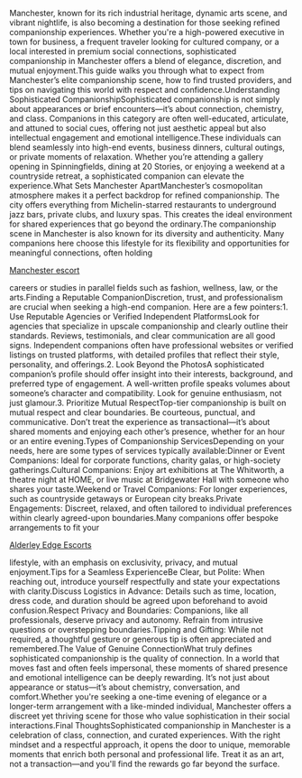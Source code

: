 Manchester, known for its rich industrial heritage, dynamic arts scene, and vibrant nightlife, is also becoming a destination for those seeking refined companionship experiences. Whether you're a high-powered executive in town for business, a frequent traveler looking for cultured company, or a local interested in premium social connections, sophisticated companionship in Manchester offers a blend of elegance, discretion, and mutual enjoyment.This guide walks you through what to expect from Manchester’s elite companionship scene, how to find trusted providers, and tips on navigating this world with respect and confidence.Understanding Sophisticated CompanionshipSophisticated companionship is not simply about appearances or brief encounters—it’s about connection, chemistry, and class. Companions in this category are often well-educated, articulate, and attuned to social cues, offering not just aesthetic appeal but also intellectual engagement and emotional intelligence.These individuals can blend seamlessly into high-end events, business dinners, cultural outings, or private moments of relaxation. Whether you’re attending a gallery opening in Spinningfields, dining at 20 Stories, or enjoying a weekend at a countryside retreat, a sophisticated companion can elevate the experience.What Sets Manchester ApartManchester’s cosmopolitan atmosphere makes it a perfect backdrop for refined companionship. The city offers everything from Michelin-starred restaurants to underground jazz bars, private clubs, and luxury spas. This creates the ideal environment for shared experiences that go beyond the ordinary.The companionship scene in Manchester is also known for its diversity and authenticity. Many companions here choose this lifestyle for its flexibility and opportunities for meaningful connections, often holding <p><a href="https://www.playmatesescorts.co.uk/">Manchester escort</a></p>
 careers or studies in parallel fields such as fashion, wellness, law, or the arts.Finding a Reputable CompanionDiscretion, trust, and professionalism are crucial when seeking a high-end companion. Here are a few pointers:1. Use Reputable Agencies or Verified Independent PlatformsLook for agencies that specialize in upscale companionship and clearly outline their standards. Reviews, testimonials, and clear communication are all good signs. Independent companions often have professional websites or verified listings on trusted platforms, with detailed profiles that reflect their style, personality, and offerings.2. Look Beyond the PhotosA sophisticated companion’s profile should offer insight into their interests, background, and preferred type of engagement. A well-written profile speaks volumes about someone’s character and compatibility. Look for genuine enthusiasm, not just glamour.3. Prioritize Mutual RespectTop-tier companionship is built on mutual respect and clear boundaries. Be courteous, punctual, and communicative. Don’t treat the experience as transactional—it’s about shared moments and enjoying each other’s presence, whether for an hour or an entire evening.Types of Companionship ServicesDepending on your needs, here are some types of services typically available:Dinner or Event Companions: Ideal for corporate functions, charity galas, or high-society gatherings.Cultural Companions: Enjoy art exhibitions at The Whitworth, a theatre night at HOME, or live music at Bridgewater Hall with someone who shares your taste.Weekend or Travel Companions: For longer experiences, such as countryside getaways or European city breaks.Private Engagements: Discreet, relaxed, and often tailored to individual preferences within clearly agreed-upon boundaries.Many companions offer bespoke arrangements to fit your <p><a href="https://www.playmatesescorts.co.uk/alderley-edge-escorts/">Alderley Edge Escorts</a></p>
 lifestyle, with an emphasis on exclusivity, privacy, and mutual enjoyment.Tips for a Seamless ExperienceBe Clear, but Polite: When reaching out, introduce yourself respectfully and state your expectations with clarity.Discuss Logistics in Advance: Details such as time, location, dress code, and duration should be agreed upon beforehand to avoid confusion.Respect Privacy and Boundaries: Companions, like all professionals, deserve privacy and autonomy. Refrain from intrusive questions or overstepping boundaries.Tipping and Gifting: While not required, a thoughtful gesture or generous tip is often appreciated and remembered.The Value of Genuine ConnectionWhat truly defines sophisticated companionship is the quality of connection. In a world that moves fast and often feels impersonal, these moments of shared presence and emotional intelligence can be deeply rewarding. It’s not just about appearance or status—it’s about chemistry, conversation, and comfort.Whether you're seeking a one-time evening of elegance or a longer-term arrangement with a like-minded individual, Manchester offers a discreet yet thriving scene for those who value sophistication in their social interactions.Final ThoughtsSophisticated companionship in Manchester is a celebration of class, connection, and curated experiences. With the right mindset and a respectful approach, it opens the door to unique, memorable moments that enrich both personal and professional life. Treat it as an art, not a transaction—and you'll find the rewards go far beyond the surface.

